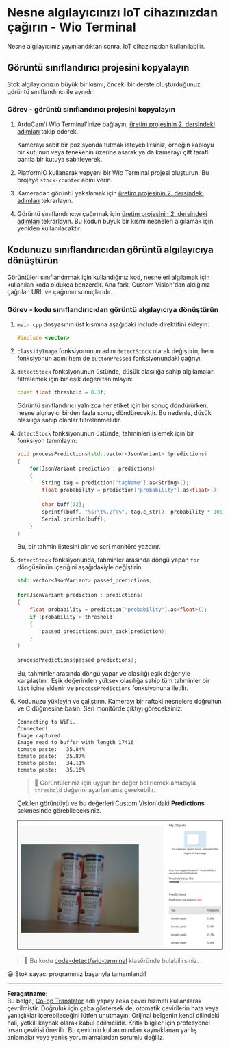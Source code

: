 <!--
CO_OP_TRANSLATOR_METADATA:
{
  "original_hash": "4cf1421420a6fab9ab4f2c391bd523b7",
  "translation_date": "2025-08-28T03:49:36+00:00",
  "source_file": "5-retail/lessons/2-check-stock-device/wio-terminal-object-detector.md",
  "language_code": "tr"
}
-->
# Nesne algılayıcınızı IoT cihazınızdan çağırın - Wio Terminal

Nesne algılayıcınız yayınlandıktan sonra, IoT cihazınızdan kullanılabilir.

## Görüntü sınıflandırıcı projesini kopyalayın

Stok algılayıcınızın büyük bir kısmı, önceki bir derste oluşturduğunuz görüntü sınıflandırıcı ile aynıdır.

### Görev - görüntü sınıflandırıcı projesini kopyalayın

1. ArduCam'i Wio Terminal'inize bağlayın, [üretim projesinin 2. dersindeki adımları](../../../4-manufacturing/lessons/2-check-fruit-from-device/wio-terminal-camera.md#task---connect-the-camera) takip ederek.

    Kamerayı sabit bir pozisyonda tutmak isteyebilirsiniz, örneğin kabloyu bir kutunun veya tenekenin üzerine asarak ya da kamerayı çift taraflı bantla bir kutuya sabitleyerek.

1. PlatformIO kullanarak yepyeni bir Wio Terminal projesi oluşturun. Bu projeye `stock-counter` adını verin.

1. Kameradan görüntü yakalamak için [üretim projesinin 2. dersindeki adımları](../../../4-manufacturing/lessons/2-check-fruit-from-device/README.md#task---capture-an-image-using-an-iot-device) tekrarlayın.

1. Görüntü sınıflandırıcıyı çağırmak için [üretim projesinin 2. dersindeki adımları](../../../4-manufacturing/lessons/2-check-fruit-from-device/README.md#task---classify-images-from-your-iot-device) tekrarlayın. Bu kodun büyük bir kısmı nesneleri algılamak için yeniden kullanılacaktır.

## Kodunuzu sınıflandırıcıdan görüntü algılayıcıya dönüştürün

Görüntüleri sınıflandırmak için kullandığınız kod, nesneleri algılamak için kullanılan koda oldukça benzerdir. Ana fark, Custom Vision'dan aldığınız çağrılan URL ve çağrının sonuçlarıdır.

### Görev - kodu sınıflandırıcıdan görüntü algılayıcıya dönüştürün

1. `main.cpp` dosyasının üst kısmına aşağıdaki include direktifini ekleyin:

    ```cpp
    #include <vector>
    ```

1. `classifyImage` fonksiyonunun adını `detectStock` olarak değiştirin, hem fonksiyonun adını hem de `buttonPressed` fonksiyonundaki çağrıyı.

1. `detectStock` fonksiyonunun üstünde, düşük olasılığa sahip algılamaları filtrelemek için bir eşik değeri tanımlayın:

    ```cpp
    const float threshold = 0.3f;
    ```

    Görüntü sınıflandırıcı yalnızca her etiket için bir sonuç döndürürken, nesne algılayıcı birden fazla sonuç döndürecektir. Bu nedenle, düşük olasılığa sahip olanlar filtrelenmelidir.

1. `detectStock` fonksiyonunun üstünde, tahminleri işlemek için bir fonksiyon tanımlayın:

    ```cpp
    void processPredictions(std::vector<JsonVariant> &predictions)
    {
        for(JsonVariant prediction : predictions)
        {
            String tag = prediction["tagName"].as<String>();
            float probability = prediction["probability"].as<float>();
    
            char buff[32];
            sprintf(buff, "%s:\t%.2f%%", tag.c_str(), probability * 100.0);
            Serial.println(buff);
        }
    }
    ```

    Bu, bir tahmin listesini alır ve seri monitöre yazdırır.

1. `detectStock` fonksiyonunda, tahminler arasında döngü yapan `for` döngüsünün içeriğini aşağıdakiyle değiştirin:

    ```cpp
    std::vector<JsonVariant> passed_predictions;

    for(JsonVariant prediction : predictions) 
    {
        float probability = prediction["probability"].as<float>();
        if (probability > threshold)
        {
            passed_predictions.push_back(prediction);
        }
    }

    processPredictions(passed_predictions);
    ```

    Bu, tahminler arasında döngü yapar ve olasılığı eşik değeriyle karşılaştırır. Eşik değerinden yüksek olasılığa sahip tüm tahminler bir `list` içine eklenir ve `processPredictions` fonksiyonuna iletilir.

1. Kodunuzu yükleyin ve çalıştırın. Kamerayı bir raftaki nesnelere doğrultun ve C düğmesine basın. Seri monitörde çıktıyı göreceksiniz:

    ```output
    Connecting to WiFi..
    Connected!
    Image captured
    Image read to buffer with length 17416
    tomato paste:   35.84%
    tomato paste:   35.87%
    tomato paste:   34.11%
    tomato paste:   35.16%
    ```

    > 💁 Görüntüleriniz için uygun bir değer belirlemek amacıyla `threshold` değerini ayarlamanız gerekebilir.

    Çekilen görüntüyü ve bu değerleri Custom Vision'daki **Predictions** sekmesinde görebileceksiniz.

    ![Bir rafta 4 kutu domates salçası ve 35.8%, 33.5%, 25.7% ve 16.6% algılama tahminleri](../../../../../translated_images/custom-vision-stock-prediction.942266ab1bcca3410ecdf23643b9f5f570cfab2345235074e24c51f285777613.tr.png)

> 💁 Bu kodu [code-detect/wio-terminal](../../../../../5-retail/lessons/2-check-stock-device/code-detect/wio-terminal) klasöründe bulabilirsiniz.

😀 Stok sayacı programınız başarıyla tamamlandı!

---

**Feragatname**:  
Bu belge, [Co-op Translator](https://github.com/Azure/co-op-translator) adlı yapay zeka çeviri hizmeti kullanılarak çevrilmiştir. Doğruluk için çaba göstersek de, otomatik çevirilerin hata veya yanlışlıklar içerebileceğini lütfen unutmayın. Orijinal belgenin kendi dilindeki hali, yetkili kaynak olarak kabul edilmelidir. Kritik bilgiler için profesyonel insan çevirisi önerilir. Bu çevirinin kullanımından kaynaklanan yanlış anlamalar veya yanlış yorumlamalardan sorumlu değiliz.